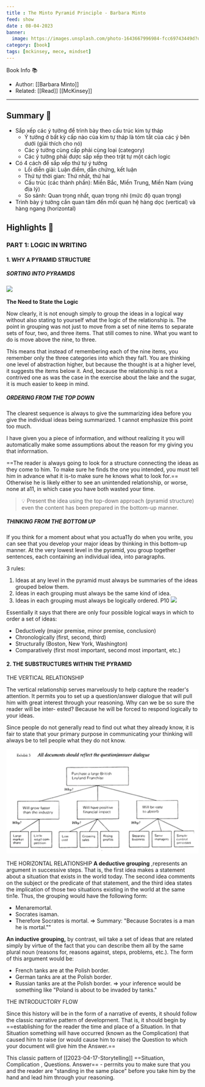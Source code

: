 ```yaml
---
title : The Minto Pyramid Principle - Barbara Minto
feed: show
date : 08-04-2023
banner:
  image: https://images.unsplash.com/photo-1643667996984-fcc69743449d?q=80&w=1974&auto=format&fit=crop&ixlib=rb-4.0.3&ixid=M3wxMjA3fDB8MHxwaG90by1wYWdlfHx8fGVufDB8fHx8fA%3D%3D
category: [book]
tags: [mckinsey, mece, mindset]
---
```


Book Info 📚
- Author: [[Barbara Minto]]
- Related: [[Read]] [[McKinsey]]

___

## Summary 💬
- Sắp xếp các ý tưởng để trình bày theo cấu trúc kim tự tháp
	- Ý tưởng ở bất kỳ cấp nào của kim tự tháp là tóm tắt của các ý bên dưới (giải thích cho nó)
	- Các ý tưởng cùng cấp phải cùng loại (category)
	- Các ý tưởng phải được sắp xếp theo trật tự một cách logic
- Có 4 cách để sắp xếp thứ tự ý tưởng
	- Lối diễn giải: Luận điểm, dẫn chứng, kết luận
	- Thứ tự thời gian: Thứ nhất, thứ hai
	- Cấu trúc (các thành phần): Miền Bắc, Miền Trung, Miền Nam (vùng địa lý)
	- So sánh: Quan trọng nhất, quan trọng nhì (mức độ quan trọng)
- Trình bày ý tưởng cần quan tâm đến mối quan hệ hàng dọc (vertical) và hàng ngang (horizontal)

## Highlights 📒

### PART 1: LOGIC IN WRITING

#### 1. WHY A PYRAMID STRUCTURE

##### SORTING INTO PYRAMIDS

![](/src/minto_pyramid_hierarchy.png)

**The Need to State the Logic**

Now clearly, it is not enough simply to group the ideas in a logical way without also stating to yourself what the logic of the relationship is. The point in grouping was not just to move from a set of nine items to separate sets of four, two, and three items. That still comes to nine. What you want to do is move above the nine, to three.

This means that instead of remembering each of the nine items, you remember only the three categories into which they fal1. You are thinking one level of abstraction higher, but because the thought is at a higher level, it suggests the items below it. And, because the relationship is not a contrived one as was the case in the exercise about the lake and the sugar, it is much easier to keep in mind.

##### ORDERING FROM THE TOP DOWN
The clearest sequence is always to give the summarizing idea before you give the individual ideas being summarized. 1 cannot emphasize this point too much. 

I have given you a piece of information, and without realizing it you will automatically make some assumptions about the reason for my giving you that inforrnation.

==The reader is always going to look for a structure connecting the ideas as they come to him. To make sure he finds the one you intended, you must tell him in advance what it is-to make sure he knows what to look for.== Otherwise he is likely either to see an unintended relationship, or worse, none at a11, in which case you have both wasted your time.

> 💡 Present the idea using the top-down approach (pyramid structure) even the content has been prepared in the bottom-up manner.

##### THINKING FROM THE BOTTOM UP

If you think for a moment about what you actua11y do when you write, you can see that you develop your major ideas by thinking in this bottom-up manner. At the very lowest level in the pyramid, you group together sentences, each containing an individual idea, into paragraphs.

3 rules: 

1. Ideas at any level in the pyramid must always be summaries of the ideas grouped below them.
2. Ideas in each grouping must always be the same kind of idea. 
3. Ideas in each grouping must always be logically ordered.
P10
![](/src/Pasted%20image%2020230410203514.png)

Essentially it says that there are only four possible logical ways in which to order a set of ideas:
- Deductively (major premise, minor premise, conclusion) 
- Chronologically (first, second, third)
- Structurally (Boston, New York, Washington)  
- Comparatively (first most important, second most important, etc.)

#### 2. THE SUBSTRUCTURES WITHIN  THE PYRAMID
THE VERTICAL RELATIONSHIP

The vertical relationship serves marvelously to help capture the reader's attention. It permits you to set up a question/answer dialogue that will pull him with great interest through your reasoning. Why can we be so sure the reader will be inter- ested? Because he will be forced to respond logically to your ideas.

Since people do not generally read to find out what they already know, it is fair to state that your primary purpose in communicating your thinking will always be to tell people what they do not know.

![](src/Pasted%20image%2020230417222654.png)

THE HORIZONTAL RELATIONSHIP
**A deductive grouping** ,represents an argument in successive steps. That is, the first idea makes a statement about a situation that exists in the world today. The second idea comments on the subject or the predicate of that statement, and the third idea states the implication of those two situations existing in the world at the same tin1e. Thus, the grouping would have the following form:

- Menaremortal.  
- Socrates isaman.  
- Therefore Socrates is mortal.
=> Summary: "Because Socrates is a man he is mortal.""

**An inductive grouping,** by contrast, wiI take a set of ideas that are related simply by virtue of the fact that you can describe them all by the same plural noun (reasons for, reasons against, steps, problems, etc.). The form of this argument would be:
- French tanks are at the Polish border. 
- German tanks are at the Polish border.
- Russian tanks are at the Polish border.
=> your inference would be something like "Poland is about to be invaded by tanks."

THE INTRODUCTORY FLOW

Since this history will be in the form of a narrative of events, it should follow the classic narrative pattern of developrnent. That is, it should begin by ==establishing for the reader the time and place of a Situation. In that Situation something will have occurred (known as the Complication) that caused hirn to raise (or would cause him to raise) the Question to which your document will give him the Answer.==

This classic pattern of [[2023-04-17-Storytelling]] ==Situation, Complication , Questions. Answer== -­ perrnits you to make sure that you and the reader are "standing in the same place" before you take him by the hand and lead him through your reasoning.